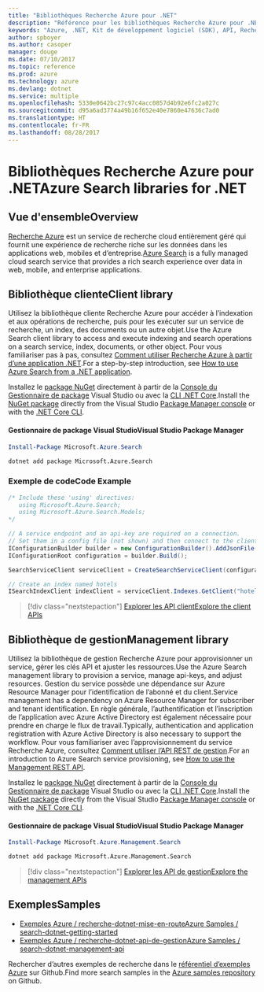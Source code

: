 ```yaml
---
title: "Bibliothèques Recherche Azure pour .NET"
description: "Référence pour les bibliothèques Recherche Azure pour .NET"
keywords: "Azure, .NET, Kit de développement logiciel (SDK), API, Recherche"
author: spboyer
ms.author: casoper
manager: douge
ms.date: 07/10/2017
ms.topic: reference
ms.prod: azure
ms.technology: azure
ms.devlang: dotnet
ms.service: multiple
ms.openlocfilehash: 5330e0642bc27c97c4acc0857d4b92e6fc2a027c
ms.sourcegitcommit: d95a6ad3774a49b16f652e40e7860e47636c7ad0
ms.translationtype: HT
ms.contentlocale: fr-FR
ms.lasthandoff: 08/28/2017
---
```

# <a name="azure-search-libraries-for-net"></a><span data-ttu-id="7ba4a-104">Bibliothèques Recherche Azure pour .NET</span><span class="sxs-lookup"><span data-stu-id="7ba4a-104">Azure Search libraries for .NET</span></span>

## <a name="overview"></a><span data-ttu-id="7ba4a-105">Vue d'ensemble</span><span class="sxs-lookup"><span data-stu-id="7ba4a-105">Overview</span></span>

<span data-ttu-id="7ba4a-106">[Recherche Azure](https://docs.microsoft.com/azure/search/search-what-is-azure-search) est un service de recherche cloud entièrement géré qui fournit une expérience de recherche riche sur les données dans les applications web, mobiles et d’entreprise.</span><span class="sxs-lookup"><span data-stu-id="7ba4a-106">[Azure Search](https://docs.microsoft.com/azure/search/search-what-is-azure-search) is a fully managed cloud search service that provides a rich search experience over data in web, mobile, and enterprise applications.</span></span>

## <a name="client-library"></a><span data-ttu-id="7ba4a-107">Bibliothèque cliente</span><span class="sxs-lookup"><span data-stu-id="7ba4a-107">Client library</span></span>

<span data-ttu-id="7ba4a-108">Utilisez la bibliothèque cliente Recherche Azure pour accéder à l’indexation et aux opérations de recherche, puis pour les exécuter sur un service de recherche, un index, des documents ou un autre objet.</span><span class="sxs-lookup"><span data-stu-id="7ba4a-108">Use the Azure Search client library to access and execute indexing and search operations on a search service, index, documents, or other object.</span></span> <span data-ttu-id="7ba4a-109">Pour vous familiariser pas à pas, consultez [Comment utiliser 	Recherche Azure à partir d’une application .NET](https://docs.microsoft.com/azure/search/search-howto-dotnet-sdk).</span><span class="sxs-lookup"><span data-stu-id="7ba4a-109">For a step-by-step introduction, see [How to use Azure Search from a .NET application](https://docs.microsoft.com/azure/search/search-howto-dotnet-sdk).</span></span>

<span data-ttu-id="7ba4a-110">Installez le [package NuGet](https://www.nuget.org/packages/Microsoft.Azure.Search) directement à partir de la [Console du Gestionnaire de package][PackageManager] Visual Studio ou avec la [CLI .NET Core][DotNetCLI].</span><span class="sxs-lookup"><span data-stu-id="7ba4a-110">Install the [NuGet package](https://www.nuget.org/packages/Microsoft.Azure.Search) directly from the Visual Studio [Package Manager console][PackageManager] or with the [.NET Core CLI][DotNetCLI].</span></span>

#### <a name="visual-studio-package-manager"></a><span data-ttu-id="7ba4a-111">Gestionnaire de package Visual Studio</span><span class="sxs-lookup"><span data-stu-id="7ba4a-111">Visual Studio Package Manager</span></span>

```powershell
Install-Package Microsoft.Azure.Search
```

```bash
dotnet add package Microsoft.Azure.Search
```

### <a name="code-example"></a><span data-ttu-id="7ba4a-112">Exemple de code</span><span class="sxs-lookup"><span data-stu-id="7ba4a-112">Code Example</span></span>

```csharp
/* Include these 'using' directives:
   using Microsoft.Azure.Search;
   using Microsoft.Azure.Search.Models;
*/

// A service endpoint and an api-key are required on a connection.
// Set them in a config file (not shown) and then connect to the client.
IConfigurationBuilder builder = new ConfigurationBuilder().AddJsonFile("appsettings.json");
IConfigurationRoot configuration = builder.Build();

SearchServiceClient serviceClient = CreateSearchServiceClient(configuration);

// Create an index named hotels
ISearchIndexClient indexClient = serviceClient.Indexes.GetClient("hotels");

```

> [!div class="nextstepaction"]
> [<span data-ttu-id="7ba4a-113">Explorer les API client</span><span class="sxs-lookup"><span data-stu-id="7ba4a-113">Explore the client APIs</span></span>](/dotnet/api/overview/azure/search/client)


## <a name="management-library"></a><span data-ttu-id="7ba4a-114">Bibliothèque de gestion</span><span class="sxs-lookup"><span data-stu-id="7ba4a-114">Management library</span></span>

<span data-ttu-id="7ba4a-115">Utilisez la bibliothèque de gestion Recherche Azure pour approvisionner un service, gérer les clés API et ajuster les ressources.</span><span class="sxs-lookup"><span data-stu-id="7ba4a-115">Use the Azure Search management library to provision a service, manage api-keys, and adjust resources.</span></span> <span data-ttu-id="7ba4a-116">Gestion du service possède une dépendance sur Azure Resource Manager pour l’identification de l’abonné et du client.</span><span class="sxs-lookup"><span data-stu-id="7ba4a-116">Service management has a dependency on Azure Resource Manager for subscriber and tenant identification.</span></span> <span data-ttu-id="7ba4a-117">En règle générale, l’authentification et l’inscription de l’application avec Azure Active Directory est également nécessaire pour prendre en charge le flux de travail.</span><span class="sxs-lookup"><span data-stu-id="7ba4a-117">Typically, authentication and application registration with Azure Active Directory is also necessary to support the workflow.</span></span> <span data-ttu-id="7ba4a-118">Pour vous familiariser avec l’approvisionnement du service Recherche Azure, consultez [Comment utiliser l’API REST de gestion](https://docs.microsoft.com/rest/api/searchmanagement/search-howto-management-rest-api).</span><span class="sxs-lookup"><span data-stu-id="7ba4a-118">For an introduction to Azure Search service provisioning, see [How to use the Management REST API](https://docs.microsoft.com/rest/api/searchmanagement/search-howto-management-rest-api).</span></span>

<span data-ttu-id="7ba4a-119">Installez le [package NuGet](https://www.nuget.org/packages/Microsoft.Azure.Management.Search) directement à partir de la [Console du Gestionnaire de package][PackageManager] Visual Studio ou avec la [CLI .NET Core][DotNetCLI].</span><span class="sxs-lookup"><span data-stu-id="7ba4a-119">Install the [NuGet package](https://www.nuget.org/packages/Microsoft.Azure.Management.Search) directly from the Visual Studio [Package Manager console][PackageManager] or with the [.NET Core CLI][DotNetCLI].</span></span>

#### <a name="visual-studio-package-manager"></a><span data-ttu-id="7ba4a-120">Gestionnaire de package Visual Studio</span><span class="sxs-lookup"><span data-stu-id="7ba4a-120">Visual Studio Package Manager</span></span>

```powershell
Install-Package Microsoft.Azure.Management.Search
```

```bash
dotnet add package Microsoft.Azure.Management.Search
```

> [!div class="nextstepaction"]
> [<span data-ttu-id="7ba4a-121">Explorer les API de gestion</span><span class="sxs-lookup"><span data-stu-id="7ba4a-121">Explore the management APIs</span></span>](/dotnet/api/overview/azure/search/management)

## <a name="samples"></a><span data-ttu-id="7ba4a-122">Exemples</span><span class="sxs-lookup"><span data-stu-id="7ba4a-122">Samples</span></span>

 + [<span data-ttu-id="7ba4a-123">Exemples Azure / recherche-dotnet-mise-en-route</span><span class="sxs-lookup"><span data-stu-id="7ba4a-123">Azure Samples / search-dotnet-getting-started</span></span>](https://github.com/Azure-Samples/search-dotnet-getting-started)
 + [<span data-ttu-id="7ba4a-124">Exemples Azure / recherche-dotnet-api-de-gestion</span><span class="sxs-lookup"><span data-stu-id="7ba4a-124">Azure Samples / search-dotnet-management-api</span></span>](https://github.com/Azure-Samples/search-dotnet-management-api)

<span data-ttu-id="7ba4a-125">Rechercher d’autres exemples de recherche dans le [référentiel d’exemples Azure](https://github.com/Azure-Samples/) sur Github.</span><span class="sxs-lookup"><span data-stu-id="7ba4a-125">Find more search samples in the [Azure samples repository](https://github.com/Azure-Samples/) on Github.</span></span>

[PackageManager]: https://docs.microsoft.com/nuget/tools/package-manager-console
[DotNetCLI]: https://docs.microsoft.com/en-us/dotnet/core/tools/dotnet-add-package

